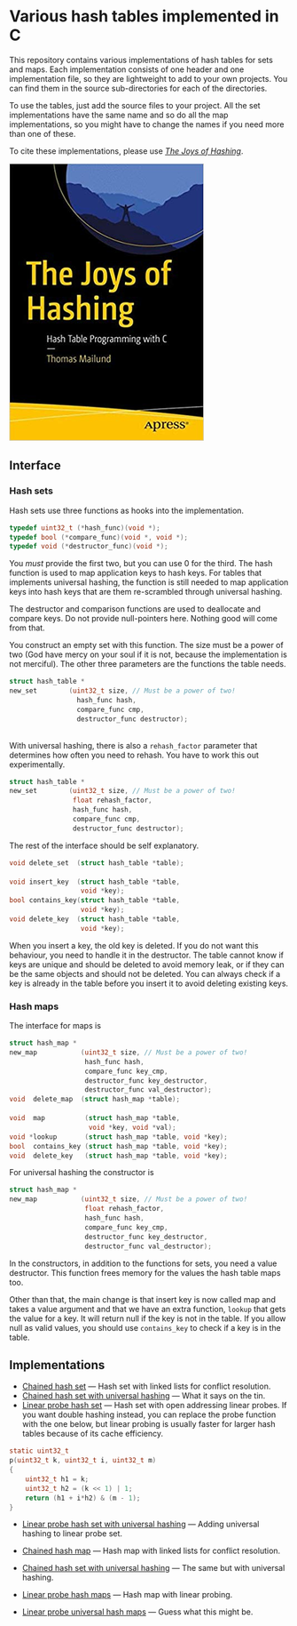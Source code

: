 # Various hash tables implemented in C

This repository contains various implementations of hash tables for sets and maps. Each implementation consists of one header and one implementation file, so they are lightweight to add to your own projects. You can find them in the source sub-directories for each of the directories.

To use the tables, just add the source files to your project. All the set implementations have the same name and so do all the map implementations, so you might have to change the names if you need more than one of these.

To cite these implementations, please use [*The Joys of Hashing*](https://amzn.to/2pngZQ0).

![](joys-of-hashing.jpg)

## Interface

### Hash sets

Hash sets use three functions as hooks into the implementation.

```c
typedef uint32_t (*hash_func)(void *);
typedef bool (*compare_func)(void *, void *);
typedef void (*destructor_func)(void *);
```

You *must* provide the first two, but you can use 0 for the third. The hash function is used to map application keys to hash keys. For tables that implements universal hashing, the function is still needed to map application keys into hash keys that are them re-scrambled through universal hashing.

The destructor and comparison functions are used to deallocate and compare keys. Do not provide null-pointers here. Nothing good will come from that.

You construct an empty set with this function. The size must be a power of two (God have mercy on your soul if it is not, because the implementation is not merciful). The other three parameters are the functions the table needs.

```c
struct hash_table *
new_set        (uint32_t size, // Must be a power of two!
                 hash_func hash,
                 compare_func cmp,
                 destructor_func destructor);
                    
```

With universal hashing, there is also a `rehash_factor` parameter that determines how often you need to rehash. You have to work this out experimentally.

```c
struct hash_table *
new_set        (uint32_t size, // Must be a power of two!
                float rehash_factor,
                hash_func hash,
                compare_func cmp,
                destructor_func destructor);
```
                
The rest of the interface should be self explanatory.
                
```c
void delete_set  (struct hash_table *table);

void insert_key  (struct hash_table *table,
                  void *key);
bool contains_key(struct hash_table *table,
                  void *key);
void delete_key  (struct hash_table *table,
                  void *key);
```

When you insert a key, the old key is deleted. If you do not want this behaviour, you need to handle it in the destructor. The table cannot know if keys are unique and should be deleted to avoid memory leak, or if they can be the same objects and should not be deleted. You can always check if a key is already in the table before you insert it to avoid deleting existing keys.

### Hash maps

The interface for maps is

```c
struct hash_map *
new_map           (uint32_t size, // Must be a power of two!
                   hash_func hash,
                   compare_func key_cmp,
                   destructor_func key_destructor,
                   destructor_func val_destructor);
void  delete_map  (struct hash_map *table);

void  map          (struct hash_map *table,
                    void *key, void *val);
void *lookup       (struct hash_map *table, void *key);
bool  contains_key (struct hash_map *table, void *key);
void  delete_key   (struct hash_map *table, void *key);
```

For universal hashing the constructor is

```c
struct hash_map *
new_map           (uint32_t size, // Must be a power of two!
                   float rehash_factor,
                   hash_func hash,
                   compare_func key_cmp,
                   destructor_func key_destructor,
                   destructor_func val_destructor);
```

In the constructors, in addition to the functions for sets, you need a value destructor. This function frees memory for the values the hash table maps too.

Other than that, the main change is that insert key is now called map and takes a value argument and that we have an extra function, `lookup` that gets the value for a key. It will return null if the key is not in the table. If you allow null as valid values, you should use `contains_key` to check if a key is in the table.

## Implementations

* [Chained hash set](ChainedHashSet/source) — Hash set with linked lists for conflict resolution.
* [Chained hash set with universal hashing](ChainedUniversalHashSet/source) — What it says on the tin.
* [Linear probe hash set](LinearProbeHashSet/source) — Hash set with open addressing linear probes. If you want double hashing instead, you can replace the probe function with the one below, but linear probing is usually faster for larger hash tables because of its cache efficiency.

```c
static uint32_t
p(uint32_t k, uint32_t i, uint32_t m)
{
    uint32_t h1 = k;
    uint32_t h2 = (k << 1) | 1;
    return (h1 + i*h2) & (m - 1);
}
```

* [Linear probe hash set with universal hashing](LinearProbeUniversalHashSet/source) — Adding universal hashing to linear probe set.

* [Chained hash map](ChainedHashMap/source) — Hash map with linked lists for conflict resolution.
* [Chained hash set with universal hashing](ChainedUniversalHashMap/source) — The same but with universal hashing.
* [Linear probe hash maps](LinearProbeUniversalHashMap/source) — Hash map with linear probing.
* [Linear probe universal hash maps](LinearProbeUniversalHashMap/source) — Guess what this might be.

